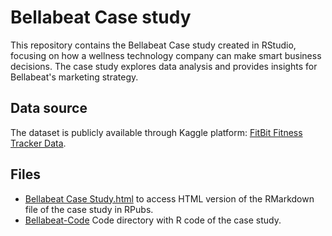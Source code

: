 # Bellabeat Case study

This repository contains the Bellabeat Case study created in RStudio, focusing on how a wellness technology company can make smart business decisions. The case study explores data analysis and provides insights for Bellabeat's marketing strategy.

## Data source

The dataset is publicly available through Kaggle platform: [FitBit Fitness Tracker Data](https://www.kaggle.com/datasets/arashnic/fitbit).

## Files

- [Bellabeat Case Study.html](https://rpubs.com/Alexander_Kalita/1041951) to access HTML version of the RMarkdown file of the case study in RPubs.
- [Bellabeat-Code](https://github.com/Alexander-Kalita/Bellabeat-Case-study/blob/main/Bellabeat-Code) Code directory with R code of the case study.


